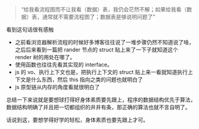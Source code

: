 <!--
 * @Author: your name
 * @Date: 2020-04-29 15:48:57
 * @LastEditTime: 2020-04-29 16:07:29
 * @LastEditors: Please set LastEditors
 * @Description: In User Settings Editai
 * @FilePath: \RW 笔记\一些想法\数据表的重要.md
 -->

> “给我看流程图而不让我看（数据）表，我仍会茫然不解；如果给我看（数据）表，通常就不需要流程图了；数据表是够说明问题了”

看到这句话很有感触

- 之前看浏览器解析流程的时候好多博客往往说了一堆步骤仍然不知道说了啥，之后后来看到一篇把 rander 节点的 struct 贴上来了一下子就知道这个 render 树的用处在哪了。
- 使用函数也往往先看其实现的 interface。
- js 的 vo、执行上下文也是，把执行上下文的 struct 贴上来一看就知道执行上下文是什么东西，然后 this 指向之类的问题也就明白了
- js 原型链从内存的角度看就很明白了

总结一下来说就是要想球打得好身体素质要先跟上，程序的数据结构优先于算法，数据结构明确了并且把一切都组织的井井有条，那正确的算法也就不言自明了。

话说到这，要想学得好学的轻松，身体素质也要先跟上才可。
